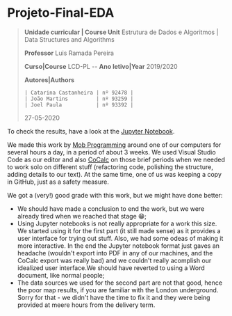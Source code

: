 # Projeto-Final-EDA

>**Unidade curricular | Course Unit** Estrutura de Dados e Algoritmos | Data Structures and Algorithms
>
>**Professor** Luis Ramada Pereira
>
>**Curso|Course** LCD-PL -- **Ano letivo|Year** 2019/2020
>
>**Autores|Authors**
>
>     | Catarina Castanheira | nº 92478 |
>     | João Martins         | nº 93259 |
>     | Joel Paula           | nº 93392 |
>
>
>27-05-2020


To check the results, have a look at the [Jupyter Notebook](Projeto-Final-92478_93259_93392.ipynb).

We made this work by [Mob Programming](https://en.wikipedia.org/wiki/Mob_programming) around one of our computers for several hours a day, in a period of about 3 weeks. 
We used Visual Studio Code as our editor and also [CoCalc](https://cocalc.com/) on those brief periods when we needed to work solo on different stuff (refactoring code, polishing the structure, adding details to our text). At the same time, one of us was keeping a copy in GitHub, just as a safety measure.

We got a (very!) good grade with this work, but we might have done better:
- We should have made a conclusion to end the work, but we were already tired when we reached that stage 😁;
- Using Jupyter notebooks is not really appropriate for a work this size. We started using it for the first part (it still made sense) as it provides a user interface for trying out stuff. Also, we had some odeas of making it more interactive. In the end the Jupyter notebook format just gaves an headache (wouldn't export into PDF in any of our machines, and the CoCalc export was really bad) and we couldn't really acomplish our idealized user interface.We should have reverted to using a Word document, like normal people;
- The data sources we used for the second part are not that good, hence the poor map results, if you are familiar with the London underground. Sorry for that - we didn't have the time to fix it and they were being provided at meere hours from the delivery term.

